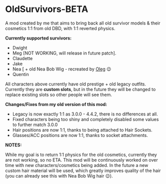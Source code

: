 # OldSurvivors-BETA
A mod created by me that aims to bring back all old survivor models &amp; their cosmetics 1:1 from old DBD, with 1:1 reverted physics.

**Currently supported survivors:**

- Dwight
- Meg [NOT WORKING, will release in future patch].
- Claudette
- Jake
- Nea [ + old Nea Bob Wig - recreated by [Oleg]([url](https://github.com/olshab)) 😉
- Quentin

All characters above currently have old prestige + old legacy outfits.
Currently they are **custom slots**, but in the future they will be changed to replace existing slots so other people will see them.

**Changes/Fixes from my old version of this mod:**

- Legacy is now exactly 1:1 as 3.0.0 - 4.4.2, there is no differences at all.
- Fixed characters being too shiny and completely disabled some values to further match 3.0.0
- Hair positions are now 1:1, thanks to being attached to Hair Sockets.
- Glasses/ACC positions are now 1:1, thanks to socket attachments.

**NOTES:**

While my goal is to return 1:1 physics for the old cosmetics, currently they are not working, so no ETA.
This mod will be continuously worked on over time with new characters/cosmetics being added.
In the future a new custom hair material will be used, which greatly improves quality of the hair (you can already see this with Nea Bob Wig hair 😉).


